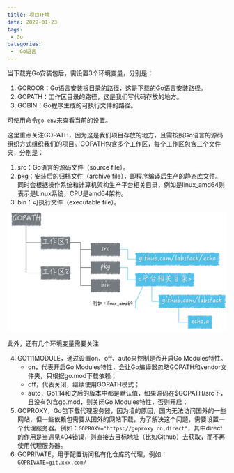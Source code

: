 ```yaml
---
title: 项目环境
date: 2022-01-23
tags:
 - Go
categories:
 -  Go语言
---
```



当下载完Go安装包后，需设置3个环境变量，分别是：
1. GOROOR：Go语言安装根目录的路径，这是下载的Go语言安装路径。
2. GOPATH：工作区目录的路径，这是我们写代码存放的地方。
3. GOBIN：Go程序生成的可执行文件的路径。

可使用命令`go env`来查看当前的设置。

这里重点关注GOPATH，因为这是我们项目存放的地方，且需按照Go语言的源码组织方式组织我们的项目。GOPATH包含多个工作区，每个工作区包含三个文件夹，分别是：

1. src：Go语言的源码文件（source file）。
2. pkg：安装后的归档文件（archive file），即程序编译后生产的静态库文件。同时会根据操作系统和计算机架构生产平台相关目录，例如是linux_amd64则表示是Linux系统，CPU是amd64架构。
3. bin：可执行文件（executable file）。

![GOPATH](./image/GOPATH.png)

此外，还有几个环境变量需要关注

4. GO111MODULE，通过设置on、off、auto来控制是否开启Go Modules特性。
   - on，代表开启Go Modules特性，会让Go编译器忽略GOPATH和vendor文件夹，只根据go.mod下载依赖；
   - off，代表关闭，继续使用GOPATH模式；
   - auto，Go1.14和之后的版本中都是默认值，如果源码在$GOPATH/src下，且没有包含go.mod，则关闭Go Modules特性，否则开启；
5. GOPROXY，Go包下载代理服务器，因为墙的原因，国内无法访问国外的一些网站，但一些依赖包需要从国外的网站下载，为了解决这个问题，需要设置一个代理服务器。例如：`GOPROXY="https://goproxy.cn,direct"`，其中direct的作用是当遇见404错误，则直接去目标地址（比如Github）去获取，而不再使用代理服务器。
6. GOPRIVATE，用于配置访问私有化仓库的代理，例如：`GOPRIVATE=git.xxx.com/`
